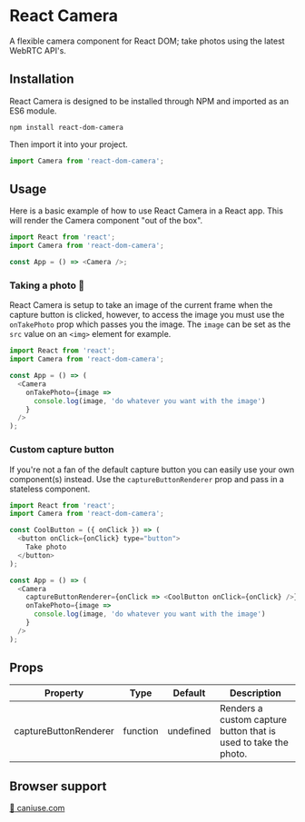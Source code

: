 # React Camera

A flexible camera component for React DOM; take photos using the latest WebRTC API's.

## Installation

React Camera is designed to be installed through NPM and imported as an ES6 module.

```
npm install react-dom-camera
```

Then import it into your project.

```javascript
import Camera from 'react-dom-camera';
```

## Usage

Here is a basic example of how to use React Camera in a React app. This will render the Camera component "out of the box".

```javascript
import React from 'react';
import Camera from 'react-dom-camera';

const App = () => <Camera />;
```

### Taking a photo 📸

React Camera is setup to take an image of the current frame when the capture button is clicked, however, to access the image you must use the `onTakePhoto` prop which passes you the image. The `image` can be set as the `src` value on an `<img>` element for example.

```javascript
import React from 'react';
import Camera from 'react-dom-camera';

const App = () => (
  <Camera
    onTakePhoto={image =>
      console.log(image, 'do whatever you want with the image')
    }
  />
);
```

### Custom capture button

If you're not a fan of the default capture button you can easily use your own component(s) instead. Use the `captureButtonRenderer` prop and pass in a stateless component.

```javascript
import React from 'react';
import Camera from 'react-dom-camera';

const CoolButton = ({ onClick }) => (
  <button onClick={onClick} type="button">
    Take photo
  </button>
);

const App = () => (
  <Camera
    captureButtonRenderer={onClick => <CoolButton onClick={onClick} />}
    onTakePhoto={image =>
      console.log(image, 'do whatever you want with the image')
    }
  />
);
```

## Props

| Property              | Type     | Default   | Description                                                     |
| --------------------- | -------- | --------- | --------------------------------------------------------------- |
| captureButtonRenderer | function | undefined | Renders a custom capture button that is used to take the photo. |

## Browser support

[🔗 caniuse.com](https://caniuse.com/#feat=stream)
